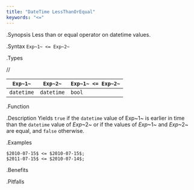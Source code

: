 ```yaml
---
title: "DateTime LessThanOrEqual"
keywords: "<="
---
```


.Synopsis
Less than or equal operator on datetime values.

.Syntax
`Exp~1~ <= Exp~2~`

.Types

//

| `Exp~1~`      | `Exp~2~`      | `Exp~1~ <= Exp~2~`  |
| --- | --- | --- |
| `datetime`     |  `datetime`    | `bool`                |


.Function

.Description
Yields `true` if the `datetime` value of Exp~1~ is earlier in time than the `datetime` value
of _Exp_~2~ or if the values of _Exp_~1~ and _Exp_~2~ are equal, and `false` otherwise.

.Examples
```rascal-shell
$2010-07-15$ <= $2010-07-15$;
$2011-07-15$ <= $2010-07-14$;
```

.Benefits

.Pitfalls

